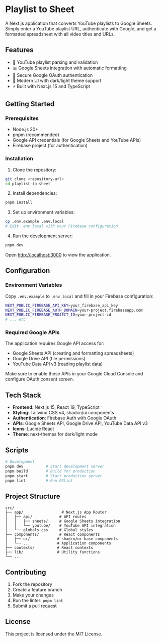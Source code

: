 # Playlist to Sheet

A Next.js application that converts YouTube playlists to Google Sheets. Simply enter a YouTube playlist URL, authenticate with Google, and get a formatted spreadsheet with all video titles and URLs.

## Features

- 🎥 YouTube playlist parsing and validation
- 📊 Google Sheets integration with automatic formatting
- 🔐 Secure Google OAuth authentication
- 🎨 Modern UI with dark/light theme support
- ⚡ Built with Next.js 15 and TypeScript

## Getting Started

### Prerequisites

- Node.js 20+ 
- pnpm (recommended)
- Google API credentials (for Google Sheets and YouTube APIs)
- Firebase project (for authentication)

### Installation

1. Clone the repository:
```bash
git clone <repository-url>
cd playlist-to-sheet
```

2. Install dependencies:
```bash
pnpm install
```

3. Set up environment variables:
```bash
cp .env.example .env.local
# Edit .env.local with your Firebase configuration
```

4. Run the development server:
```bash
pnpm dev
```

Open [http://localhost:3000](http://localhost:3000) to view the application.

## Configuration

### Environment Variables

Copy `.env.example` to `.env.local` and fill in your Firebase configuration:

```bash
NEXT_PUBLIC_FIREBASE_API_KEY=your_firebase_api_key
NEXT_PUBLIC_FIREBASE_AUTH_DOMAIN=your-project.firebaseapp.com
NEXT_PUBLIC_FIREBASE_PROJECT_ID=your-project-id
# ... etc
```

### Required Google APIs

The application requires Google API access for:
- Google Sheets API (creating and formatting spreadsheets)
- Google Drive API (file permissions)
- YouTube Data API v3 (reading playlist data)

Make sure to enable these APIs in your Google Cloud Console and configure OAuth consent screen.

## Tech Stack

- **Frontend**: Next.js 15, React 19, TypeScript
- **Styling**: Tailwind CSS v4, shadcn/ui components
- **Authentication**: Firebase Auth with Google OAuth
- **APIs**: Google Sheets API, Google Drive API, YouTube Data API v3
- **Icons**: Lucide React
- **Theme**: next-themes for dark/light mode

## Scripts

```bash
# Development
pnpm dev          # Start development server
pnpm build        # Build for production
pnpm start        # Start production server
pnpm lint         # Run ESLint
```

## Project Structure

```
src/
├── app/                 # Next.js App Router
│   ├── api/            # API routes
│   │   ├── sheets/     # Google Sheets integration
│   │   └── youtube/    # YouTube API integration
│   └── globals.css     # Global styles
├── components/         # React components
│   ├── ui/            # shadcn/ui base components
│   └── ...            # Application components
├── contexts/          # React contexts
├── lib/               # Utility functions
└── ...
```

## Contributing

1. Fork the repository
2. Create a feature branch
3. Make your changes
4. Run the linter: `pnpm lint`
5. Submit a pull request

## License

This project is licensed under the MIT License.
